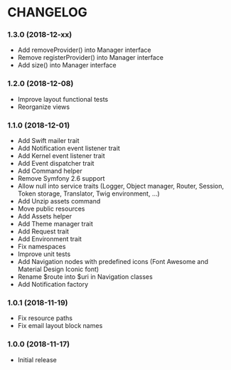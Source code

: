CHANGELOG
=========

### 1.3.0 (2018-12-xx)

- Add removeProvider() into Manager interface
- Remove registerProvider() into Manager interface
- Add size() into Manager interface

### 1.2.0 (2018-12-08)

- Improve layout functional tests
- Reorganize views

### 1.1.0 (2018-12-01)

- Add Swift mailer trait
- Add Notification event listener trait
- Add Kernel event listener trait
- Add Event dispatcher trait
- Add Command helper
- Remove Symfony 2.6 support
- Allow null into service traits (Logger, Object manager, Router, Session, Token storage, Translator, Twig environment, ...)
- Add Unzip assets command
- Move public resources
- Add Assets helper
- Add Theme manager trait
- Add Request trait
- Add Environment trait
- Fix namespaces
- Improve unit tests
- Add Navigation nodes with predefined icons (Font Awesome and Material Design Iconic font)
- Rename $route into $uri in Navigation classes
- Add Notification factory

### 1.0.1 (2018-11-19)

- Fix resource paths
- Fix email layout block names

### 1.0.0 (2018-11-17)

- Initial release
